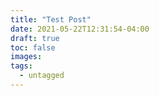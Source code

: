 ```yaml
---
title: "Test Post"
date: 2021-05-22T12:31:54-04:00
draft: true
toc: false
images:
tags:
  - untagged
---
```


